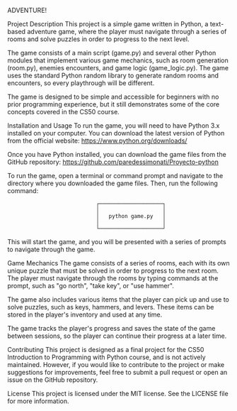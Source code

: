 ADVENTURE!

Project Description
This project is a simple game written in Python, a text-based adventure game, where the player must navigate through a series of rooms and solve puzzles in order to progress to the next level.

The game consists of a main script (game.py) and several other Python modules that implement various game mechanics, such as room generation (room.py), enemies encounters, and game logic (game_logic.py). The game uses the standard Python random library to generate random rooms and encounters, so every playthrough will be different.

The game is designed to be simple and accessible for beginners with no prior programming experience, but it still demonstrates some of the core concepts covered in the CS50 course.

Installation and Usage
To run the game, you will need to have Python 3.x installed on your computer. You can download the latest version of Python from the official website: https://www.python.org/downloads/

Once you have Python installed, you can download the game files from the GitHub repository: https://github.com/paredessimonati/Proyecto-python

To run the game, open a terminal or command prompt and navigate to the directory where you downloaded the game files. Then, run the following command: 

                                ┌────────────────────┐
                                │                    │
                                │   python game.py   │  
                                │                    │
                                └────────────────────┘


This will start the game, and you will be presented with a series of prompts to navigate through the game.

Game Mechanics
The game consists of a series of rooms, each with its own unique puzzle that must be solved in order to progress to the next room. The player must navigate through the rooms by typing commands at the prompt, such as "go north", "take key", or "use hammer".

The game also includes various items that the player can pick up and use to solve puzzles, such as keys, hammers, and levers. These items can be stored in the player's inventory and used at any time.

The game tracks the player's progress and saves the state of the game between sessions, so the player can continue their progress at a later time.

Contributing
This project is designed as a final project for the CS50 Introduction to Programming with Python course, and is not actively maintained. However, if you would like to contribute to the project or make suggestions for improvements, feel free to submit a pull request or open an issue on the GitHub repository.

License
This project is licensed under the MIT license. See the LICENSE file for more information.